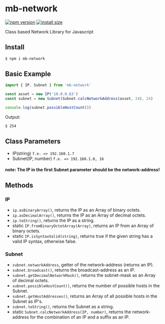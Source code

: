 # mb-network

[![npm version](https://img.shields.io/badge/npm-v1.0.0-orange)](https://www.npmjs.org/package/mb-network)
[![install size](https://packagephobia.com/badge?p=mb-network)](https://packagephobia.com/result?p=mb-network)

Class based Network Library for Javascript

## Install
```bash
$ npm i mb-network
```

## Basic Example
```js
import { IP, Subnet } from 'mb-network'

const asset = new IP('10.0.0.63')
const subnet = new Subnet(Subnet.calcNetworkAddress(asset, 24), 24)

console.log(subnet.possibleHostCount())
```
Output:
```bash
$ 254
```

## Class Parameters
- IP(string) `f.e. => 192.160.1.7`
- Subnet(IP, number) `f.e. => 192.160.1.0, 16`
#### note:  The IP in the first Subnet parameter should be the network-address!

## Methods
### IP
- `ip.asBinaryArray()`, returns the IP as an Array of binary octets.
- `ip.asDecimalArray()`, returns the IP as an Array of decimal octets.
- `ip.toString()`, returns the IP as a string.
- static `IP.fromBinaryOctetArray(Array)`, returns an IP from an Array of binary octets.
- static `IP.isSyntaxValid(string)`, returns true if the given string has a valid IP syntax, otherwise false.
### Subnet
- `subnet.networkAddress`, getter of the network-address (returns an IP).
- `subnet.broadcast()`, returns the broadcast-address as an IP.
- `subnet.getDecimalNetworkMask()`, returns the subnet-mask as an Array of decimal octets.
- `subnet.possibleHostCount()`, returns the number of possible hosts in the Subnet.
- `subnet.getHostAddresses()`, returns an Array of all possible hosts in the Subnet as IP's.
- `subnet.toString()`, returns the Subnet as a string.
- static `Subnet.calcNetworkAddress(IP, number)`, returns the network-address for the combination of an IP and a suffix as an IP.



